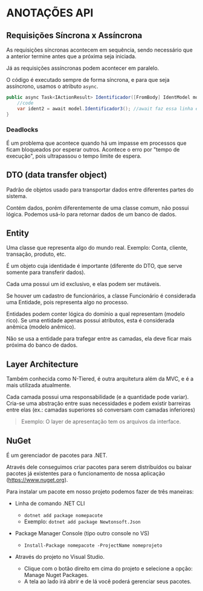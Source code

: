 # ANOTAÇÕES API

## Requisições Síncrona x Assíncrona

As requisições síncronas acontecem em sequência, sendo necessário que a anterior termine antes que a próxima seja iniciada.

Já as requisições assíncronas podem acontecer em paralelo.

O código é executado sempre de forma síncrona, e para que seja assíncrono, usamos o atributo `async`.

```csharp
public async Task<IActionResult> Identificador([FromBody] IdentModel model) {
    //code
    var ident2 = await model.Identificador3(); //await faz essa linha esperar um retorno
}
```


### Deadlocks

É um problema que acontece quando há um impasse em processos que ficam bloqueados por esperar outros. Acontece o erro por "tempo de execução", pois ultrapassou o tempo limite de espera.


## DTO (data transfer object)

Padrão de objetos usado para transportar dados entre diferentes partes do sistema.

Contém dados, porém diferentemente de uma classe comum, não possui lógica. Podemos usá-lo para retornar dados de um banco de dados.


## Entity

Uma classe que representa algo do mundo real. Exemplo: Conta, cliente, transação, produto, etc.

É um objeto cuja identidade é importante (diferente do DTO, que serve somente para transferir dados).

Cada uma possui um id exclusivo, e elas podem ser mutáveis.

Se houver um cadastro de funcionários, a classe Funcionário é considerada uma Entidade, pois representa algo no processo.

Entidades podem conter lógica do domínio a qual representam (modelo rico). Se uma entidade apenas possui atributos, esta é considerada anêmica (modelo anêmico).

Não se usa a entidade para trafegar entre as camadas, ela deve ficar mais próxima do banco de dados.


## Layer Architecture

Também conhecida como N-Tiered, é outra arquitetura além da MVC, e é a mais utilizada atualmente.

Cada camada possui uma responsabilidade (e a quantidade pode variar). Cria-se uma abstração entre suas necessidades e podem existir barreiras entre elas (ex.: camadas superiores só conversam com camadas inferiores)

> Exemplo: O layer de apresentação tem os arquivos da interface.


## NuGet

É um gerenciador de pacotes para .NET.

Através dele conseguimos criar pacotes para serem distribuídos ou baixar pacotes já existentes para o funcionamento de nossa aplicação (https://www.nuget.org).

Para instalar um pacote em nosso projeto podemos fazer de três maneiras:

- Linha de comando .NET CLI
    - `dotnet add package nomepacote`
    - Exemplo: `dotnet add package Newtonsoft.Json`


- Package Manager Console (tipo outro console no VS)
    - `Install-Package nomepacote -ProjectName nomeprojeto`
 
- Através do projeto no Visual Studio.
    - Clique com o botão direito em cima do projeto e selecione a opção: Manage Nuget Packages.
    - A tela ao lado irá abrir e de lá você poderá gerenciar seus pacotes.

